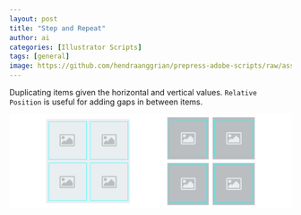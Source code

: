 ```yaml
---
layout: post
title: "Step and Repeat"
author: ai
categories: [Illustrator Scripts]
tags: [general]
image: https://github.com/hendraanggrian/prepress-adobe-scripts/raw/assets/screenshots/ai_objects_stepandrepeat.png
---
```


Duplicating items given the horizontal and vertical values.
`Relative Position` is useful for adding gaps in between items.

![Step and repeat items.](../images/samples/ai_objects_stepandrepeat.png)
